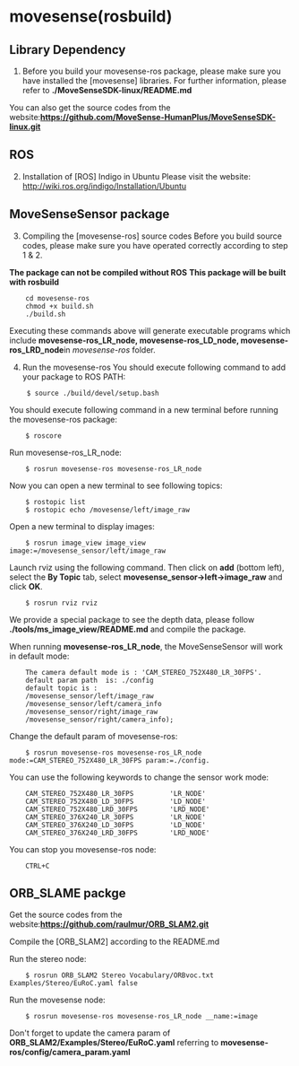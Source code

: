 # movesense(rosbuild)

## Library Dependency
1. Before you build your movesense-ros package, please make sure you have installed the [movesense] libraries.
  For further information, please refer to  **./MoveSenseSDK-linux/README.md**

  You can also get the source codes from the website:**https://github.com/MoveSense-HumanPlus/MoveSenseSDK-linux.git** 

## ROS
2. Installation of [ROS] Indigo in Ubuntu
  Please visit the website: http://wiki.ros.org/indigo/Installation/Ubuntu

## MoveSenseSensor package 
3. Compiling the [movesense-ros] source codes
  Before you build source codes, please make sure you have operated correctly according to step 1 & 2.
 
 **The package can not be compiled without ROS**
  **This package will be built with rosbuild**
  
		cd movesense-ros
		chmod +x build.sh
		./build.sh

  Executing these commands above will generate executable programs which include **movesense-ros_LR_node, movesense-ros_LD_node, movesense-ros_LRD_node**in *movesense-ros* folder.

4. Run the movesense-ros
  You should execute following command to add your package to ROS PATH:

		$ source ./build/devel/setup.bash
  
  You should execute following command in a new terminal before running the movesense-ros package:

		$ roscore
 
  Run movesense-ros_LR_node:
		
		$ rosrun movesense-ros movesense-ros_LR_node 
  
  Now you can open a new terminal to see following topics:
  
		$ rostopic list
		$ rostopic echo /movesense/left/image_raw
  
  Open a new terminal to display images:

		$ rosrun image_view image_view image:=/movesense_sensor/left/image_raw

  Launch rviz using the following command. Then click on **add** (bottom left), select the **By Topic** tab, select **movesense_sensor->left->image_raw** and click **OK**.

		$ rosrun rviz rviz

  We provide a special package to see the depth data, please follow **./tools/ms_image_view/README.md** and compile the package.

  When running **movesense-ros_LR_node**, the MoveSenseSensor will work in default mode:
             
		The camera default mode is : 'CAM_STEREO_752X480_LR_30FPS'.
		default param path  is: ./config
		default topic is :
		/movesense_sensor/left/image_raw
		/movesense_sensor/left/camera_info
		/movesense_sensor/right/image_raw
		/movesense_sensor/right/camera_info);
             
  Change the default param of movesense-ros:

		$ rosrun movesense-ros movesense-ros_LR_node mode:=CAM_STEREO_752X480_LR_30FPS param:=./config.

  You can use the following keywords to change the sensor work mode:
  
		CAM_STEREO_752X480_LR_30FPS			'LR_NODE'
		CAM_STEREO_752X480_LD_30FPS			'LD_NODE'
		CAM_STEREO_752X480_LRD_30FPS		'LRD_NODE'
		CAM_STEREO_376X240_LR_30FPS			'LR_NODE'
		CAM_STEREO_376X240_LD_30FPS			'LD_NODE'
		CAM_STEREO_376X240_LRD_30FPS		'LRD_NODE'
  
  You can stop you movesense-ros node:

		CTRL+C
  
## ORB_SLAME packge
  Get the source codes from the website:**https://github.com/raulmur/ORB_SLAM2.git**

  Compile the [ORB_SLAM2] according to the README.md

  Run the stereo node:

		$ rosrun ORB_SLAM2 Stereo Vocabulary/ORBvoc.txt Examples/Stereo/EuRoC.yaml false

  Run the movesense node:
		
		$ rosrun movesense-ros movesense-ros_LR_node __name:=image
  
  Don't forget to update the camera param of **ORB_SLAM2/Examples/Stereo/EuRoC.yaml** referring to **movesense-ros/config/camera_param.yaml**
